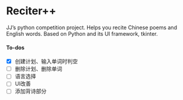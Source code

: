 # Reciter++
JJ’s python competition project. Helps you recite Chinese poems and English words. Based on Python and its UI framework, tkinter.
#### To-dos
- [x] 创建计划、输入单词时判空
- [ ] 删除计划、删除单词
- [ ] 语言选择
- [ ] UI改善
- [ ] 添加背诗部分
